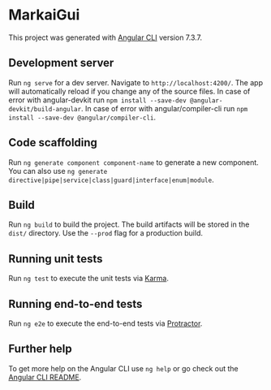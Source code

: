 # MarkaiGui

This project was generated with [Angular CLI](https://github.com/angular/angular-cli) version 7.3.7.


## Development server

Run `ng serve` for a dev server. Navigate to `http://localhost:4200/`. The app will automatically reload if you change any of the source files.
In case of error with angular-devkit run `npm install --save-dev @angular-devkit/build-angular`.
In case of error with angular/compiler-cli run `npm install --save-dev @angular/compiler-cli`.

## Code scaffolding

Run `ng generate component component-name` to generate a new component. You can also use `ng generate directive|pipe|service|class|guard|interface|enum|module`.

## Build

Run `ng build` to build the project. The build artifacts will be stored in the `dist/` directory. Use the `--prod` flag for a production build.

## Running unit tests

Run `ng test` to execute the unit tests via [Karma](https://karma-runner.github.io).

## Running end-to-end tests

Run `ng e2e` to execute the end-to-end tests via [Protractor](http://www.protractortest.org/).

## Further help

To get more help on the Angular CLI use `ng help` or go check out the [Angular CLI README](https://github.com/angular/angular-cli/blob/master/README.md).
